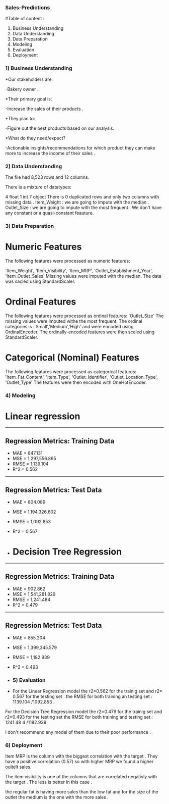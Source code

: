 ### Sales-Predictions
#Table of content :
1) Business Understanding
2) Data Understanding
3) Data Preparation
4) Modeling
5) Evaluation
6) Deployment
### 1) Business Understanding
*Our stakeholders are:

-Bakery owner .

*Their primary goal is:

-Increase the sales of their products .

*They plan to:

-Figure out the best products based on our analysis.

*What do they need/expect?

-Actionable insights/recommendations for which product they can make more to increase the income of their sales .
### 2) Data Understanding
The file had 8,523 rows and 12 columns.

There is a mixture of datatypes:

4 float
1 int
7 object
There is 0 duplicated rows and only two columns with missing data .
Item_Weight : we are going to impute with the median .
Outlet_Size : we are going to impute with the most frequent .
We don't have any constant or a quasi-constant feauture.
### 3) Data Preparation
# Numeric Features
The following features were processed as numeric features:

'Item_Weight', 'Item_Visibility', 'Item_MRP',
       'Outlet_Establishment_Year', 'Item_Outlet_Sales'
Missing values were imputed with the median.
The data was sacled using StandardScaler.

# Ordinal Features
The following features were processed as ordinal features:
'Outlet_Size'
The missing values were imputed withe the most frequent.
The ordinal categories is :'Small','Medium','High' and were encoded using OrdinalEncoder.
The ordinally-encoded features were then scaled using StandardScaler.

# Categorical (Nominal) Features
The following features were processed as categorical features:
'Item_Fat_Content', 'Item_Type', 'Outlet_Identifier',
       'Outlet_Location_Type', 'Outlet_Type'
The features were then encoded with OneHotEncoder.
### 4) Modeling
# Linear regression 

------------------------------------------------------------
Regression Metrics: Training Data
------------------------------------------------------------
- MAE = 847.131
- MSE = 1,297,556.865
- RMSE = 1,139.104
- R^2 = 0.562
------------------------------------------------------------
Regression Metrics: Test Data
------------------------------------------------------------
- MAE = 804.089
- MSE = 1,194,326.602
- RMSE = 1,092.853
- R^2 = 0.567

- # Decision Tree Regression 
------------------------------------------------------------
Regression Metrics: Training Data
------------------------------------------------------------
- MAE = 902.862
- MSE = 1,541,281.829
- RMSE = 1,241.484
- R^2 = 0.479
------------------------------------------------------------
Regression Metrics: Test Data
------------------------------------------------------------
- MAE = 855.204
- MSE = 1,399,345.579
- RMSE = 1,182.939
- R^2 = 0.493

- ### 5) Evaluation
- For the Linear Regression model the r2=0.562 for the trainig set and r2= 0.567 for the testing set . the RMSE for both training an testing set : 1139.104  /1092.853 .

For the Decision Tree Regression model the r2=0.479 for the trainig set and r2=0.493 for the testing set the RMSE for both training and testing set : 1241.48 4 /1182.939 

I don't recommend any model of them due to their poor performance .

 ### 6) Deployment
Item MRP is the column with the biggest correlation with the target .
They have a positive correlation (0.57) so with higher MRP we found a higher oultelt sales.

The item visibility is one of the columns that are correlated negativly with the target .
The less is better in this case .

the regular fat is having more sales than the low fat and for the size of the outlet the medium is the one with the more sales .
